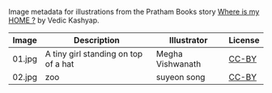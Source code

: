 Image metadata for illustrations from the Pratham Books story [Where is my HOME ?](https://storyweaver.org.in/stories/2743-where-is-my-home) by Vedic Kashyap.

Image | Description | Illustrator | License
----- | ----------- | ----------- | -------
01.jpg | A tiny girl standing on top of a hat | Megha Vishwanath | [CC-BY](https://creativecommons.org/licenses/by/4.0/)
02.jpg | zoo | suyeon song | [CC-BY](https://creativecommons.org/licenses/by/4.0/)